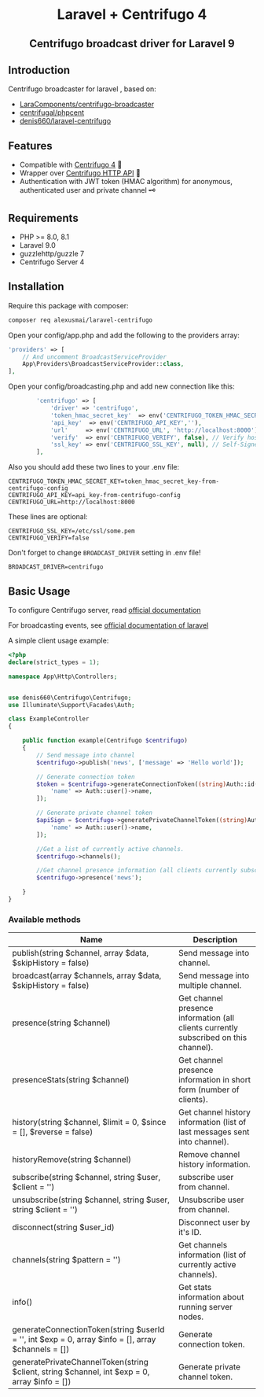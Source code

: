 <h1 align="center">Laravel + Centrifugo 4</h1>
<h2 align="center">Centrifugo broadcast driver for Laravel 9 </h2>

## Introduction
Centrifugo broadcaster for laravel  , based on:
- [LaraComponents/centrifugo-broadcaster](https://github.com/LaraComponents/centrifugo-broadcaster)
- [centrifugal/phpcent](https://github.com/centrifugal/phpcent)
- [denis660/laravel-centrifugo](https://github.com/denis660/laravel-centrifugo)

## Features
- Compatible with [Centrifugo 4](https://github.com/centrifugal/centrifugo) 🚀
- Wrapper over [Centrifugo HTTP API](https://centrifugal.dev/docs/server/server_api) 🔌
- Authentication with JWT token (HMAC algorithm) for anonymous, authenticated user and private channel 🗝️

## Requirements
- PHP >= 8.0, 8.1
- Laravel 9.0
- guzzlehttp/guzzle 7
- Centrifugo Server 4

## Installation

Require this package with composer:

```bash
composer req alexusmai/laravel-centrifugo
```


Open your config/app.php and add the following to the providers array:

```php
'providers' => [
    // And uncomment BroadcastServiceProvider
    App\Providers\BroadcastServiceProvider::class,
],
```

Open your config/broadcasting.php and add new connection like this:

```php
        'centrifugo' => [
            'driver' => 'centrifugo',
            'token_hmac_secret_key'  => env('CENTRIFUGO_TOKEN_HMAC_SECRET_KEY',''),
            'api_key'  => env('CENTRIFUGO_API_KEY',''),
            'url'     => env('CENTRIFUGO_URL', 'http://localhost:8000'), // centrifugo api url
            'verify'  => env('CENTRIFUGO_VERIFY', false), // Verify host ssl if centrifugo uses this
            'ssl_key' => env('CENTRIFUGO_SSL_KEY', null), // Self-Signed SSl Key for Host (require verify=true)
        ],
```

Also you should add these two lines to your .env file:

```
CENTRIFUGO_TOKEN_HMAC_SECRET_KEY=token_hmac_secret_key-from-centrifugo-config
CENTRIFUGO_API_KEY=api_key-from-centrifugo-config
CENTRIFUGO_URL=http://localhost:8000
```

These lines are optional:
```
CENTRIFUGO_SSL_KEY=/etc/ssl/some.pem
CENTRIFUGO_VERIFY=false
```

Don't forget to change `BROADCAST_DRIVER` setting in .env file!

```
BROADCAST_DRIVER=centrifugo
```

## Basic Usage

To configure Centrifugo server, read [official documentation](https://centrifugal.dev)

For broadcasting events, see [official documentation of laravel](https://laravel.com/docs/9.x/broadcasting)

A simple client usage example:

```php
<?php
declare(strict_types = 1);

namespace App\Http\Controllers;


use denis660\Centrifugo\Centrifugo;
use Illuminate\Support\Facades\Auth;

class ExampleController
{

    public function example(Centrifugo $centrifugo)
    {
        // Send message into channel
        $centrifugo->publish('news', ['message' => 'Hello world']);

        // Generate connection token
        $token = $centrifugo->generateConnectionToken((string)Auth::id(), 0, [
            'name' => Auth::user()->name,
        ]);

        // Generate private channel token
        $apiSign = $centrifugo->generatePrivateChannelToken((string)Auth::id(), 'channel', time() + 5 * 60, [
            'name' => Auth::user()->name,
        ]);

        //Get a list of currently active channels.
        $centrifugo->channels();

        //Get channel presence information (all clients currently subscribed on this channel).
        $centrifugo->presence('news');

    }
}
```

### Available methods

| Name                                                                                               | Description                                                                          |
|----------------------------------------------------------------------------------------------------|--------------------------------------------------------------------------------------|
| publish(string $channel, array $data, $skipHistory = false)                                        | Send message into channel.                                                           |
| broadcast(array $channels, array $data, $skipHistory = false)                                      | Send message into multiple channel.                                                  |
| presence(string $channel)                                                                          | Get channel presence information (all clients currently subscribed on this channel). |
| presenceStats(string $channel)                                                                     | Get channel presence information in short form (number of clients).                  |
| history(string $channel, $limit = 0, $since = [], $reverse = false)                                | Get channel history information (list of last messages sent into channel).           |
| historyRemove(string $channel)                                                                     | Remove channel history information.                                                  |
| subscribe(string $channel,  string $user, $client = '')                                            | subscribe user from channel.                                                         |
| unsubscribe(string $channel, string $user, string $client = '')                                    | Unsubscribe user from channel.                                                       |
| disconnect(string $user_id)                                                                        | Disconnect user by it's ID.                                                          |
| channels(string $pattern = '')                                                                     | Get channels information (list of currently active channels).                        |
| info()                                                                                             | Get stats information about running server nodes.                                    |
| generateConnectionToken(string $userId = '', int $exp = 0, array $info = [], array $channels = []) | Generate connection token.                                                           |
| generatePrivateChannelToken(string $client, string $channel, int $exp = 0, array $info = [])       | Generate private channel token.                                                      |
